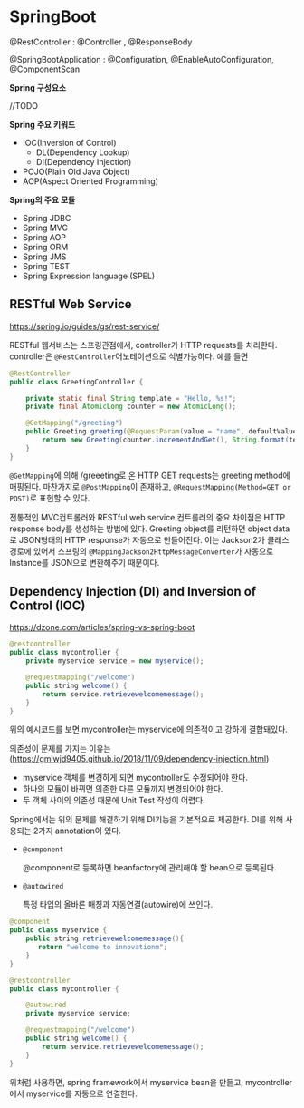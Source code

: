 # SpringBoot

@RestController : @Controller , @ResponseBody

@SpringBootApplication : @Configuration, @EnableAutoConfiguration, @ComponentScan



**Spring 구성요소**

//TODO



**Spring 주요 키워드**

- IOC(Inversion of Control)
  - DL(Dependency Lookup)
  - DI(Dependency Injection)
- POJO(Plain Old Java Object)
- AOP(Aspect Oriented Programming)



**Spring의 주요 모듈**

- Spring JDBC
- Spring MVC
- Spring AOP
- Spring ORM
- Spring JMS
- Spring TEST
- Spring Expression language (SPEL)



## RESTful Web Service

https://spring.io/guides/gs/rest-service/

RESTful 웹서비스는 스프링관점에서, controller가 HTTP requests를 처리한다. controller은 ```@RestController```어노테이션으로 식별가능하다. 예를 들면

~~~java
@RestController
public class GreetingController {

	private static final String template = "Hello, %s!";
	private final AtomicLong counter = new AtomicLong();

	@GetMapping("/greeting")
	public Greeting greeting(@RequestParam(value = "name", defaultValue = "World") String name) {
		return new Greeting(counter.incrementAndGet(), String.format(template, name));
	}
}
~~~

```@GetMapping```에 의해 /greeeting로 온 HTTP GET requests는 greeting method에 매핑된다. 마찬가지로 ```@PostMapping```이 존재하고, ```@RequestMapping(Method=GET or POST)```로 표현할 수 있다.



전통적인 MVC컨트롤러와 RESTful web service 컨트롤러의 중요 차이점은 HTTP response body를 생성하는 방법에 있다. Greeting object를 리턴하면 object data로 JSON형태의 HTTP response가 자동으로 만들어진다. 이는 Jackson2가 클래스경로에 있어서 스프링의 ```@MappingJackson2HttpMessageConverter```가 자동으로 Instance를 JSON으로 변환해주기 때문이다.





## Dependency Injection (DI) and Inversion of Control (IOC)

https://dzone.com/articles/spring-vs-spring-boot

~~~java
@restcontroller
public class mycontroller {
    private myservice service = new myservice();

    @requestmapping("/welcome")
    public string welcome() {
        return service.retrievewelcomemessage();
    }
}
~~~

위의 예시코드를 보면 mycontroller는 myservice에 의존적이고 강하게 결합돼있다. 

의존성이 문제를 가지는 이유는 (https://gmlwjd9405.github.io/2018/11/09/dependency-injection.html)

- myservice 객체를 변경하게 되면 mycontroller도 수정되어야 한다.
- 하나의 모듈이 바뀌면 의존한 다른 모듈까지 변경되어야 한다.
- 두 객체 사이의 의존성 때문에 Unit Test 작성이 어렵다.

Spring에서는 위의 문제를 해결하기 위해 DI기능을 기본적으로 제공한다. DI를 위해 사용되는 2가지 annotation이 있다.

- ```@component``` 

  @component로 등록하면 beanfactory에 관리해야 할 bean으로 등록된다.

- ```@autowired```

  특정 타입의 올바른 매칭과 자동연결(autowire)에 쓰인다.

~~~java
@component
public class myservice {
    public string retrievewelcomemessage(){
       return "welcome to innovationm";
    }
}
~~~

~~~java
@restcontroller
public class mycontroller {

    @autowired
    private myservice service;

    @requestmapping("/welcome")
    public string welcome() {
        return service.retrievewelcomemessage();
    }
}
~~~

위처럼 사용하면, spring framework에서 myservice bean을 만들고, mycontroller에서 myservice를 자동으로 연결한다.



